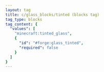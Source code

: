 ```yaml
---
layout: tag
title: c/glass_blocks/tinted (blocks tag)
tag_type: blocks
tag_content: {
  "values": [
    "minecraft:tinted_glass",
    {
      "id": "#forge:glass_tinted",
      "required": false
    }
  ]
}
---
```


